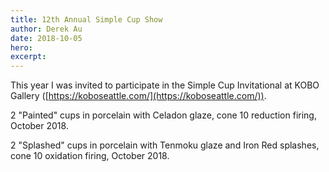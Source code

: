 ```yaml
---
title: 12th Annual Simple Cup Show
author: Derek Au
date: 2018-10-05
hero: 
excerpt: 
---
```


This year I was invited to participate in the Simple Cup Invitational at KOBO Gallery ([https://koboseattle.com/](https://koboseattle.com/)).

2 "Painted" cups in porcelain with Celadon glaze, cone 10 reduction firing, October 2018.

2 "Splashed" cups in porcelain with Tenmoku glaze and Iron Red splashes, cone 10 oxidation firing, October 2018.
